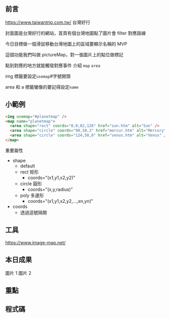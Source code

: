 ## 前言

https://www.taiwantrip.com.tw/
台灣好行

封面圖是台灣好行的網站，首頁有個台灣地圖點了圖片會 filter 對應路線

今日目標做一個滑鼠移動台灣地圖上的區域要顯示名稱的 MVP

這個功能我們叫做 pictureMap，對一張圖片上的點位做標記

點到對應的地方就能觸發對應事件
介紹 `map` `area`

img 標籤要設定`usemap`#字號開頭

area 和 a 標籤蠻像的要記得設定`name`

## 小範例

```html
<img usemap="#planetmap" />
<map name="planetmap">
  <area shape="rect" coords="0,0,82,126" href="sun.htm" alt="Sun" />
  <area shape="circle" coords="90,58,3" href="mercur.htm" alt="Mercury" />
  <area shape="circle" coords="124,58,8" href="venus.htm" alt="Venus" />
</map>
```

重要屬性

- shape
  - default
  - rect 矩形
    - coords="(x1,y1,x2,y2)"
  - circle 圓形
    - coords="(x,y,radius)"
  - poly 多邊形
    - coords="(x1,y1,x2,y2,...,xn,yn)"
- coords
  - 透過逗號隔開

## 工具

https://www.image-map.net/

## 本日成果

圖片 1
圖片 2

## 重點

## 程式碼
